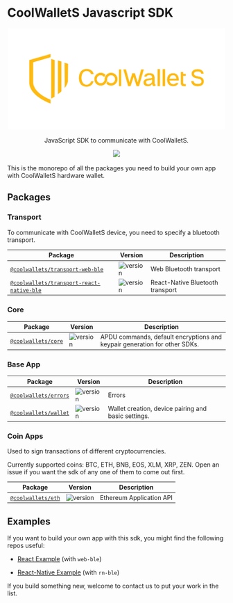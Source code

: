 # CoolWalletS Javascript SDK

<p align="center"><img src="logo.png" width="500"/></p> <p align="center"> JavaScript SDK to communicate with CoolWalletS. </p> <p align="center">  <a href="https://opensource.org/licenses/MIT/">    
   <img src="https://img.shields.io/badge/License-Apache%202.0-blue.svg"/>  
</a></p>

This is the monorepo of all the packages you need to build your own app with CoolWalletS hardware wallet.

## Packages

### Transport

To communicate with CoolWalletS device, you need to specify a bluetooth transport.

| Package                                                                           | Version                                                                          | Description                      |
| --------------------------------------------------------------------------------- | -------------------------------------------------------------------------------- | -------------------------------- |
| [`@coolwallets/transport-web-ble`](/packages/transport-web-ble)                   | ![version](https://img.shields.io/npm/v/@coolwallets/transport-web-ble)          | Web Bluetooth transport          |
| [`@coolwallets/transport-react-native-ble`](/packages/transport-react-native-ble) | ![version](https://img.shields.io/npm/v/@coolwallets/transport-react-native-ble) | React-Native Bluetooth transport |

### Core

| Package                               | Version                                                    | Description                                                               |
| ------------------------------------- | ---------------------------------------------------------- | ------------------------------------------------------------------------- |
| [`@coolwallets/core`](/packages/core) | ![version](https://img.shields.io/npm/v/@coolwallets/core) | APDU commands, default encryptions and keypair generation for other SDKs. |

### Base App

| Package                                   | Version                                                      | Description |
| ----------------------------------------- | ------------------------------------------------------------ | ----------- |
| [`@coolwallets/errors`](/packages/errors) | ![version](https://img.shields.io/npm/v/@coolwallets/errors) | Errors      |
| [`@coolwallets/wallet`](/packages/cws-wallet) | ![version](https://img.shields.io/npm/v/@coolwallets/wallet) | Wallet creation, device pairing and basic settings. |

### Coin Apps

Used to sign transactions of different cryptocurrencies.

Currently supported coins: BTC, ETH, BNB, EOS, XLM, XRP, ZEN. Open an issue if you want the sdk of any one of them to come out first.

| Package                                 | Version                                                   | Description              |
| --------------------------------------- | --------------------------------------------------------- | ------------------------ |
| [`@coolwallets/eth`](/packages/cws-eth) | ![version](https://img.shields.io/npm/v/@coolwallets/eth) | Ethereum Application API |

## Examples

If you want to build your own app with this sdk, you might find the following repos useful:

- [React Example](https://github.com/antoncoding/cws-web-ble-demo) (with `web-ble`)

- [React-Native Example](https://github.com/kunmingLiu/cws-rn-ble-demo) (with `rn-ble`)

If you build something new, welcome to contact us to put your work in the list.
